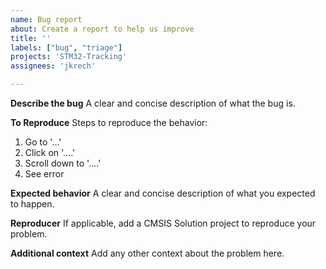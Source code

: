 ```yaml
---
name: Bug report
about: Create a report to help us improve
title: ''
labels: ["bug", "triage"]
projects: 'STM32-Tracking'
assignees: 'jkrech'

---
```


**Describe the bug**
A clear and concise description of what the bug is.

**To Reproduce**
Steps to reproduce the behavior:
1. Go to '...'
2. Click on '....'
3. Scroll down to '....'
4. See error

**Expected behavior**
A clear and concise description of what you expected to happen.

**Reproducer**
If applicable, add a CMSIS Solution project to reproduce your problem.

**Additional context**
Add any other context about the problem here.
